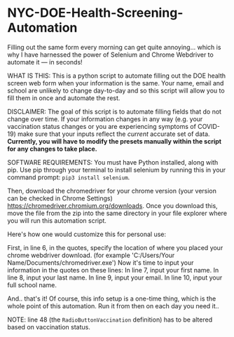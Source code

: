 # NYC-DOE-Health-Screening-Automation
Filling out the same form every morning can get quite annoying... which is why I have harnessed the power of Selenium and Chrome Webdriver to automate it — in seconds!

WHAT IS THIS: This is a python script to automate filling out the DOE health screen web form when your information is the same. Your name, email and school are unlikely to change day-to-day and so this script will allow you to fill them in once and automate the rest. 

DISCLAIMER: The goal of this script is to automate filling fields that do not change over time. If your information changes in any way (e.g. your vaccination status changes or you are experiencing symptoms of COVID-19) make sure that your inputs reflect the _current_ accurate set of data. **Currently, you will have to modify the presets manually within the script for any changes to take place.**

SOFTWARE REQUIREMENTS: You must have Python installed, along with pip. Use pip through your terminal to install selenium by running this in your command prompt: `pip3 install selenium`.

Then, download the chromedriver for your chrome version (your version can be checked in Chrome Settings) https://chromedriver.chromium.org/downloads. Once you download this, move the file from the zip into the same directory in your file explorer where you will run this automation script.

Here's how one would customize this for personal use:

First, in line 6, in the quotes, specify the location of where you placed your chrome webdriver download. (for example 'C:/Users/Your Name/Documents/chromedriver.exe')
Now it's time to input your information in the quotes on these lines:
In line 7, input your first name.
In line 8, input your last name.
In line 9, input your email.
In line 10, input your full school name.

And.. that's it!
Of course, this info setup is a one-time thing, which is the whole point of this automation. Run it from then on each day you need it..

NOTE: line 48 (the `RadioButtonVaccination` definition) has to be altered based on vaccination status.
